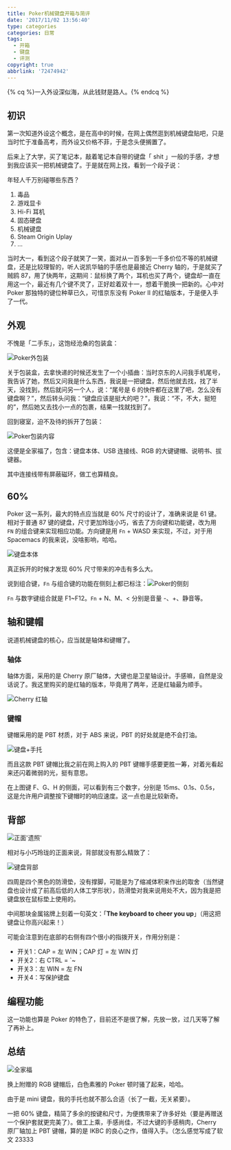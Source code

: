 ```yaml
---
title: Poker机械键盘开箱与简评
date: '2017/11/02 13:56:40'
type: categories
categories: 日常
tags:
  - 开箱
  - 键盘
  - 评测
copyright: true
abbrlink: '72474942'
---
```

{% cq %}一入外设深似海，从此钱财是路人。{% endcq %}

## 初识

第一次知道外设这个概念，是在高中的时候，在网上偶然逛到机械键盘贴吧，只是当时忙于准备高考，而外设又价格不菲，于是念头便搁置了。

后来上了大学，买了笔记本，敲着笔记本自带的键盘「 shit 」一般的手感，才想到我应该买一把机械键盘了。于是就在网上找，看到一个段子说：

年轻人千万别碰哪些东西？

1. 毒品
2. 游戏显卡
3. Hi-Fi 耳机
4. 固态硬盘
5. 机械键盘
6. Steam Origin Uplay
7. ...

<!-- more -->

当时大一，看到这个段子就笑了一笑，面对从一百多到一千多价位不等的机械键盘，还是比较理智的，听人说凯华轴的手感也是最接近 Cherry 轴的，于是就买了贼鸥 87，用了快两年，这期间：鼠标换了两个，耳机也买了两个，键盘却一直在用这一个，最近有几个键不灵了，正好趁着双十一，想着干脆换一把新的。心中对 Poker 那独特的键位种草已久，可惜京东没有 Poker II 的红轴版本，于是便入手了一代。

## 外观

不愧是「二手东」，这饱经沧桑的包装盒：

![](https://ws1.sinaimg.cn/large/ba22af52gy1fl3qctsaguj243k2b0kjl.jpg "Poker外包装")

关于包装盒，去拿快递的时候还发生了一个小插曲：当时京东的人问我手机尾号，我告诉了她，然后又问我是什么东西，我说是一把键盘，然后他就去找，找了半天，没找到，然后就问另一个人，说：“尾号是 6 的快件都在这里了吧，怎么没有键盘啊？”，然后转头问我：“键盘应该是挺大的吧？”，我说：“不，不大，挺短的”，然后她又去找小一点的包裹，结果一找就找到了。

回到寝室，迫不及待的拆开了包装：

![](https://ws1.sinaimg.cn/large/ba22af52gy1fl3qj2ui4kj243k2b0kjl.jpg "Poker包装内容")

这便是全家福了，包含：键盘本体、USB 连接线、RGB 的大键键帽、说明书、拔键器。

其中连接线带有屏蔽磁环，做工也算精良。

## 60%

Poker 这一系列，最大的特点应当就是 60% 尺寸的设计了，准确来说是 61 键。相对于普通 87 键的键盘，尺寸更加玲珑小巧，省去了方向键和功能键，改为用 `FN` 的组合键来实现相应功能。方向键是用 `Fn` + WASD 来实现，不过，对于用 Spacemacs 的我来说，没啥影响，哈哈。

![](https://ws1.sinaimg.cn/large/ba22af52gy1fl3qxfv4goj243k2b0hdt.jpg "键盘本体")

真正拆开的时候才发现 60% 尺寸带来的冲击有多么大。

说到组合键，`Fn` 与组合键的功能在侧刻上都已标注：![](https://ws1.sinaimg.cn/large/ba22af52gy1fl3r1trl7vj243k2b0x6t.jpg "Poker的侧刻")

`Fn` 与数字键组合就是 F1~F12。`Fn` + N、M、< 分别是音量 -、+、静音等。

## 轴和键帽

说道机械键盘的核心，应当就是轴体和键帽了。

### 轴体

轴体方面，采用的是 Cherry 原厂轴体，大键也是卫星轴设计。手感嘛，自然是没话说了。我这里购买的是红轴的版本，毕竟用了两年，还是红轴最为顺手。

![](https://ws1.sinaimg.cn/large/ba22af52gy1fl3r9v9mnoj243k2b07wh.jpg "Cherry 红轴")

### 键帽

键帽采用的是 PBT 材质，对于 ABS 来说，PBT 的好处就是绝不会打油。

![](https://ws1.sinaimg.cn/large/ba22af52gy1fl3rc4e86zj243k2b04qp.jpg "键盘+手托")

而且这款 PBT 键帽比我之前在网上购入的 PBT 键帽手感要更胜一筹，对着光看起来还闪着微弱的光，挺有意思。

在上图键 F、G、H 的侧面，可以看到有三个数字，分别是 15ms、0.1s、0.5s，这是允许用户调整按下键帽时的响应速度。这一点也是比较新奇。

## 背部

![](https://ws1.sinaimg.cn/large/ba22af52gy1fl3shsmhccj243k2b07wh.jpg "正面'遗照'")

相对与小巧玲珑的正面来说，背部就没有那么精致了：

![](https://ws1.sinaimg.cn/large/ba22af52gy1fl3rltroerj243k2b0kjl.jpg "键盘背部")

四周是四个黑色的防滑垫，没有撑脚，可能是为了缩减体积来作出的取舍（当然键盘也设计成了前高后低的人体工学形状），防滑垫对我来说用处不大，因为我是把键盘放在鼠标垫上使用的。

中间那块金属铭牌上刻着一句英文：「**The keyboard to cheer you up**」（用这把键盘让你高兴起来！）

可能会注意到在底部的右侧有四个很小的指拨开关，作用分别是：

- 开关1：CAP = 左 WIN；CAP 灯 = 左 WIN 灯
- 开关2：右 CTRL = `~
- 开关3：左 WIN = 左 FN
- 开关4：写保护键盘

## 编程功能

这一功能也算是 Poker 的特色了，目前还不是很了解，先放一放，过几天等了解了再补上。

## 总结

![](https://ws1.sinaimg.cn/large/ba22af52gy1fl3s3s96igj243k2b0hdt.jpg "全家福")

换上附赠的 RGB 键帽后，白色素雅的 Poker 顿时骚了起来，哈哈。

由于是 mini 键盘，我的手托也就不那么合适（长了一截，无关紧要）。

一把 60% 键盘，精简了多余的按键和尺寸，为便携带来了许多好处（要是再赠送一个保护套就更完美了）。做工上乘，手感尚佳，不过大键的手感稍肉，Cherry 原厂轴加上 PBT 键帽，算的是 IKBC 的良心之作，值得入手。（怎么感觉写成了软文 23333